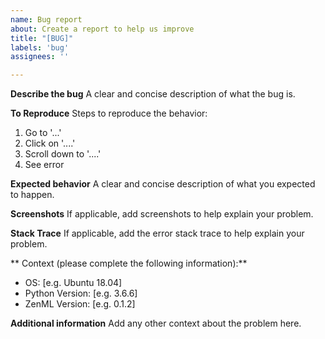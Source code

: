 ```yaml
---
name: Bug report
about: Create a report to help us improve
title: "[BUG]"
labels: 'bug'
assignees: ''

---
```


**Describe the bug**
A clear and concise description of what the bug is.

**To Reproduce**
Steps to reproduce the behavior:
1. Go to '...'
2. Click on '....'
3. Scroll down to '....'
4. See error

**Expected behavior**
A clear and concise description of what you expected to happen.

**Screenshots**
If applicable, add screenshots to help explain your problem.

**Stack Trace**
If applicable, add the error stack trace to help explain your problem.

** Context (please complete the following information):**
 - OS: [e.g. Ubuntu 18.04]
 - Python Version: [e.g. 3.6.6]
 - ZenML Version: [e.g. 0.1.2]

**Additional information**
Add any other context about the problem here.
